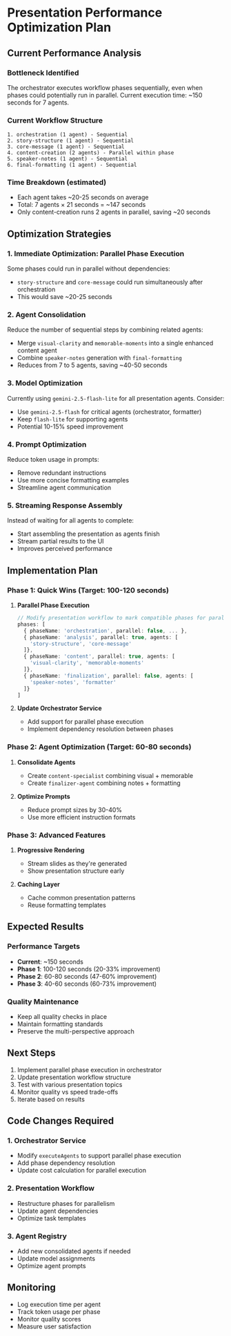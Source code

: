 # Presentation Performance Optimization Plan

## Current Performance Analysis

### Bottleneck Identified
The orchestrator executes workflow phases sequentially, even when phases could potentially run in parallel. Current execution time: ~150 seconds for 7 agents.

### Current Workflow Structure
```
1. orchestration (1 agent) - Sequential
2. story-structure (1 agent) - Sequential  
3. core-message (1 agent) - Sequential
4. content-creation (2 agents) - Parallel within phase
5. speaker-notes (1 agent) - Sequential
6. final-formatting (1 agent) - Sequential
```

### Time Breakdown (estimated)
- Each agent takes ~20-25 seconds on average
- Total: 7 agents × 21 seconds = ~147 seconds
- Only content-creation runs 2 agents in parallel, saving ~20 seconds

## Optimization Strategies

### 1. Immediate Optimization: Parallel Phase Execution
Some phases could run in parallel without dependencies:
- `story-structure` and `core-message` could run simultaneously after orchestration
- This would save ~20-25 seconds

### 2. Agent Consolidation
Reduce the number of sequential steps by combining related agents:
- Merge `visual-clarity` and `memorable-moments` into a single enhanced content agent
- Combine `speaker-notes` generation with `final-formatting`
- Reduces from 7 to 5 agents, saving ~40-50 seconds

### 3. Model Optimization
Currently using `gemini-2.5-flash-lite` for all presentation agents. Consider:
- Use `gemini-2.5-flash` for critical agents (orchestrator, formatter)
- Keep `flash-lite` for supporting agents
- Potential 10-15% speed improvement

### 4. Prompt Optimization
Reduce token usage in prompts:
- Remove redundant instructions
- Use more concise formatting examples
- Streamline agent communication

### 5. Streaming Response Assembly
Instead of waiting for all agents to complete:
- Start assembling the presentation as agents finish
- Stream partial results to the UI
- Improves perceived performance

## Implementation Plan

### Phase 1: Quick Wins (Target: 100-120 seconds)
1. **Parallel Phase Execution**
   ```typescript
   // Modify presentation workflow to mark compatible phases for parallel execution
   phases: [
     { phaseName: 'orchestration', parallel: false, ... },
     { phaseName: 'analysis', parallel: true, agents: [
       'story-structure', 'core-message'
     ]},
     { phaseName: 'content', parallel: true, agents: [
       'visual-clarity', 'memorable-moments'
     ]},
     { phaseName: 'finalization', parallel: false, agents: [
       'speaker-notes', 'formatter'
     ]}
   ]
   ```

2. **Update Orchestrator Service**
   - Add support for parallel phase execution
   - Implement dependency resolution between phases

### Phase 2: Agent Optimization (Target: 60-80 seconds)
1. **Consolidate Agents**
   - Create `content-specialist` combining visual + memorable
   - Create `finalizer-agent` combining notes + formatting

2. **Optimize Prompts**
   - Reduce prompt sizes by 30-40%
   - Use more efficient instruction formats

### Phase 3: Advanced Features
1. **Progressive Rendering**
   - Stream slides as they're generated
   - Show presentation structure early

2. **Caching Layer**
   - Cache common presentation patterns
   - Reuse formatting templates

## Expected Results

### Performance Targets
- **Current**: ~150 seconds
- **Phase 1**: 100-120 seconds (20-33% improvement)
- **Phase 2**: 60-80 seconds (47-60% improvement)
- **Phase 3**: 40-60 seconds (60-73% improvement)

### Quality Maintenance
- Keep all quality checks in place
- Maintain formatting standards
- Preserve the multi-perspective approach

## Next Steps
1. Implement parallel phase execution in orchestrator
2. Update presentation workflow structure
3. Test with various presentation topics
4. Monitor quality vs speed trade-offs
5. Iterate based on results

## Code Changes Required

### 1. Orchestrator Service
- Modify `executeAgents` to support parallel phase execution
- Add phase dependency resolution
- Update cost calculation for parallel execution

### 2. Presentation Workflow
- Restructure phases for parallelism
- Update agent dependencies
- Optimize task templates

### 3. Agent Registry
- Add new consolidated agents if needed
- Update model assignments
- Optimize agent prompts

## Monitoring
- Log execution time per agent
- Track token usage per phase
- Monitor quality scores
- Measure user satisfaction
